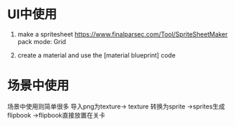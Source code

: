 
# UI中使用
1. make a spritesheet
https://www.finalparsec.com/Tool/SpriteSheetMaker
pack mode: Grid

2. create a material and use the [material blueprint] code

# 场景中使用
场景中使用则简单很多 导入png为texture-> texture 转换为sprite ->sprites生成flipbook ->flipbook直接放置在关卡